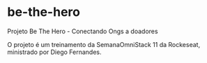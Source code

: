 # be-the-hero
Projeto Be The Hero - Conectando Ongs a doadores

O projeto é um treinamento da SemanaOmniStack 11 da Rockeseat, ministrado por Diego Fernandes.
